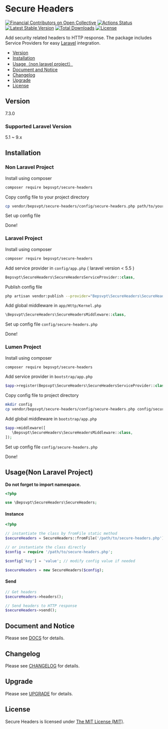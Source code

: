 # Secure Headers

[![Financial Contributors on Open Collective](https://opencollective.com/secure-headers/all/badge.svg?label=financial+contributors)](https://opencollective.com/secure-headers)
[![Actions Status](https://github.com/bepsvpt/secure-headers/workflows/Laravel/badge.svg)](https://github.com/bepsvpt/secure-headers/actions)
[![Latest Stable Version](https://poser.pugx.org/bepsvpt/secure-headers/v/stable)](https://packagist.org/packages/bepsvpt/secure-headers)
[![Total Downloads](https://poser.pugx.org/bepsvpt/secure-headers/downloads)](https://packagist.org/packages/bepsvpt/secure-headers)
[![License](https://poser.pugx.org/bepsvpt/secure-headers/license)](https://packagist.org/packages/bepsvpt/secure-headers)

Add security related headers to HTTP response. The package includes Service Providers for easy [Laravel](https://laravel.com) integration.

- [Version](#version)
- [Installation](#installation)
- [Usage（non laravel project）](#usagenon-laravel-project)
- [Document and Notice](#document-and-notice)
- [Changelog](#changelog)
- [Upgrade](#upgrade)
- [License](#license)

## Version

7.3.0

### Supported Laravel Version

5.1 ~ 9.x

## Installation

### Non Laravel Project

Install using composer

```sh
composer require bepsvpt/secure-headers
```

Copy config file to your project directory

```sh
cp vendor/bepsvpt/secure-headers/config/secure-headers.php path/to/your/project/directory
```

Set up config file

Done!

### Laravel Project

Install using composer

```sh
composer require bepsvpt/secure-headers
```

Add service provider in `config/app.php` ( laravel version < 5.5 )

```php
Bepsvpt\SecureHeaders\SecureHeadersServiceProvider::class,
```

Publish config file

```sh
php artisan vendor:publish --provider="Bepsvpt\SecureHeaders\SecureHeadersServiceProvider"
```

Add global middleware in `app/Http/Kernel.php`

```php
\Bepsvpt\SecureHeaders\SecureHeadersMiddleware::class,
```

Set up config file `config/secure-headers.php`

Done!

### Lumen Project

Install using composer

```sh
composer require bepsvpt/secure-headers
```

Add service provider in `bootstrap/app.php`

```php
$app->register(Bepsvpt\SecureHeaders\SecureHeadersServiceProvider::class);
```

Copy config file to project directory

```sh
mkdir config
cp vendor/bepsvpt/secure-headers/config/secure-headers.php config/secure-headers.php
```

Add global middleware in `bootstrap/app.php`

```php
$app->middleware([
   \Bepsvpt\SecureHeaders\SecureHeadersMiddleware::class,
]);
```

Set up config file `config/secure-headers.php`

Done!


## Usage(Non Laravel Project)

**Do not forget to import namespace.**

```php
<?php

use \Bepsvpt\SecureHeaders\SecureHeaders;
```

#### Instance

```php
<?php

// instantiate the class by fromFile static method
$secureHeaders = SecureHeaders::fromFile('/path/to/secure-headers.php');

// or instantiate the class directly
$config = require '/path/to/secure-headers.php';

$config['key'] = 'value'; // modify config value if needed

$secureHeaders = new SecureHeaders($config);
```

#### Send
```php
// Get headers
$secureHeaders->headers();

// Send headers to HTTP response
$secureHeaders->send();
```

## Document and Notice

Please see [DOCS](DOCS.md) for details.

## Changelog

Please see [CHANGELOG](CHANGELOG.md) for details.

## Upgrade

Please see [UPGRADE](UPGRADE.md) for details.

## License

Secure Headers is licensed under [The MIT License (MIT)](LICENSE).
